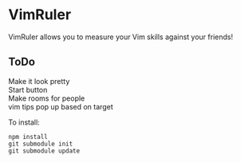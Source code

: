 VimRuler
========

VimRuler allows you to measure your Vim skills against your friends!

ToDo
-----
Make it look pretty  
Start button  
Make rooms for people  
vim tips pop up based on target  

To install:  
```
npm install  
git submodule init  
git submodule update
```
